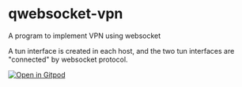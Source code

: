 # qwebsocket-vpn
A program to implement VPN using websocket

A tun interface is created in each host, and the two tun interfaces are "connected" by websocket protocol.

[![Open in Gitpod](https://gitpod.io/button/open-in-gitpod.svg)](https://gitpod.io/#https://github.com/<org>/<repo>)

